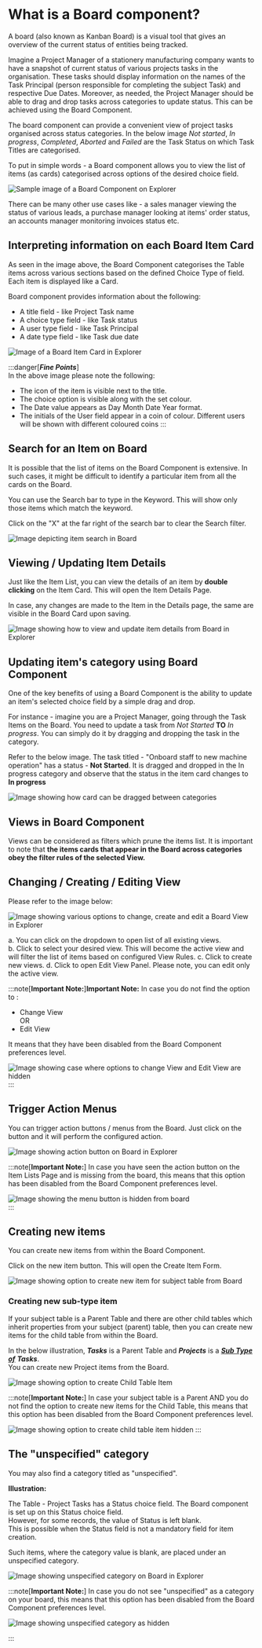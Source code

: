 # What is a Board component?

A board (also known as Kanban Board) is a visual tool that gives an overview of the current status of entities being tracked. 

Imagine a Project Manager of a stationery manufacturing company wants to have a snapshot of current status of various projects tasks in the organisation. These tasks  should display information on the names of the Task Principal (person responsible for completing the subject Task) and respective Due Dates. Moreover, as needed, the Project Manager should be able to drag and drop tasks across categories to update status. This can be achieved using the Board Component.

The board component can provide a convenient view of project tasks organised across status categories. In the below image _Not started_, _In progress_, _Completed_, _Aborted_ and _Failed_ are the Task Status on which Task Titles are categorised. 

To put in simple words - a Board component allows you to view the list of items (as cards) categorised across options of the desired choice field.

![Sample image of a Board Component on Explorer](Explorer_Board_1.png)

There can be many other use cases like - a sales manager viewing the status of various leads, a purchase manager looking at items' order status, an accounts manager monitoring invoices status etc.

## Interpreting information on each Board Item Card
As seen in the image above, the Board Component categorises the Table items across various sections based on the defined Choice Type of field. Each item is displayed like a Card.

Board component provides information about the following:

- A title field - like Project Task name  
- A choice type field - like Task status  
- A user type field - like Task Principal  
- A date type field - like Task due date  

![Image of a Board Item Card in Explorer](<Explorer_Board- Image of an Item Card.png>)

:::danger[***Fine Points***]   
In the above image please note the following:
- The icon of the item is visible next to the title.  
- The choice option is visible along with the set colour.  
- The Date value appears as Day Month Date Year format.  
- The initials of the User field appear in a coin of colour. Different users will be shown with different coloured coins
:::

## Search for an Item on Board

It is possible that the list of items on the Board Component is extensive. In such cases, it might be difficult to identify a particular item from all the cards on the Board. 

You can use the Search bar to type in the Keyword. This will show only those items which match the keyword.

Click on the "X" at the far right of the search bar to clear the Search filter.

![Image depicting item search in Board](<Explorer_Board- Search Item.png>)

## Viewing / Updating Item Details
Just like the Item List, you can view the details of an item by **double clicking** on the Item Card. This will open the Item Details Page. 

In case, any changes are made to the Item in the Details page, the same are visible in the Board Card upon saving.

![Image showing how to view and update item details from Board in Explorer ](<Explorer_Board- View-update Item Details.png>)
  

## Updating item's category using Board Component
One of the key benefits of using a Board Component is the ability to update an item's selected choice field by a simple drag and drop.

For instance - imagine you are a Project Manager, going through the Task Items on the Board. You need to update a task from _Not Started_ **TO** _In progress_. You can simply do it by dragging and dropping the task in the category.

Refer to the below image. The task titled - "Onboard staff to new machine operation" has a status - **Not Started**. It is dragged and dropped in the In progress category and observe that the status in the item card changes to **In progress**

![Image showing how card can be dragged between categories](<Explorer_Board- drag item across categories.png>)

## Views in Board Component

Views can be considered as filters which prune the items list. It is important to note that **the items cards that appear in the Board across categories obey the filter rules of the selected View.**

## Changing / Creating / Editing View
Please refer to the image below:

![Image showing various options to change, create and edit a Board View in Explorer](<Explorer Board View Options.png>)

a. You can click on the dropdown to open list of all existing views.  
b. Click to select your desired view. This will become the active view and will filter the list of items based on configured View Rules.
c. Click to create new views.
d. Click to open Edit View Panel. Please note, you can edit only the active view.

:::note[**Important Note:**]**Important Note:**
In case you do not find the option to :
- Change View  
OR
- Edit View  

It means that they have been disabled from the Board Component preferences level.

![Image showing case where options to change View and Edit View are hidden](<Explorer_Board- Missing Views options.png>)
:::

## Trigger Action Menus

You can trigger action buttons / menus from the Board. Just click on the button and it will perform the configured action.

![Image showing action button on Board in Explorer](<Explorer_Board - Showing Action Menu button.png>)

:::note[**Important Note:**]
In case you have seen the action button on the Item Lists Page and is missing from the board, this means that this option has been disabled from the Board Component preferences level.

![Image showing the menu button is hidden from board](<Explorer_Board - Hidden Action Menu button.png>)  
:::

## Creating new items

You can create new items from within the Board Component.   

Click on the new item button. This will open the Create Item Form.

![Image showing option to create new item for subject table from Board](<Explorer_Board - Create Table Item.png>)

### Creating new sub-type item

If your subject table is a Parent Table and there are other child tables which inherit properties from your subject (parent) table, then you can create new items for the child table from within the Board.

In the below illustration, ***Tasks*** is a Parent Table and ***Projects*** is a **[*Sub Type of*](../../../glossary/glossary.md#inherit-table--sub-type-of)**  ***Tasks***.  
You can create new Project items from the Board. 

![Image showing option to create Child Table Item](<Explorer_Board - Create Child Item.png>)

:::note[**Important Note:**]
In case your subject table is a Parent AND you do not find the option to create new items for the Child Table, this means that this option has been disabled from the Board Component preferences level.

![Image showing option to create child table item hidden](<Explorer_Board - Hidden Create Child Item.png>)
:::

## The "unspecified" category

You may also find a category titled as "unspecified". 

**Illustration:**  

The Table - Project Tasks has a Status choice field. The Board component is set up on this Status choice field.   
However, for some records, the value of Status is left blank.   
This is possible when the Status field is not a mandatory field for item creation.  

Such items, where the category value is blank, are placed under an unspecified category.  

![Image showing unspecified category on Board in Explorer](<Explorer_Board - Showing unspecified category.png>)

:::note[**Important Note:**]
In case you do not see "unspecified" as a category on your board, this means that this option has been disabled from the Board Component preferences level.

![Image showing unspecified category as hidden](<Explorer_Board - Hidden unspecified category.png>)

:::
